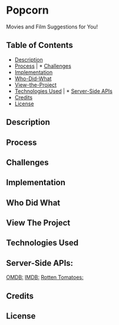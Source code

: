# Popcorn
Movies and Film Suggestions for You!

## Table of Contents

* [Description](#Description)
* [Process](#Process) | * [Challenges](#Challenges)
* [Implementation](#Implementation)
* [Who-Did-What](#Who-Did-What)
* [View-the-Project](#View-The-Project)
* [Technologies Used](#Technologies-Used) | * [Server-Side APIs](#Server-Side-APIs)
* [Credits](Credits)
* [License](License)

## Description
## Process
## Challenges
## Implementation
## Who Did What
## View The Project
## Technologies Used

## Server-Side APIs:
[OMDB:](https://www.omdbapi.com/)
[IMDB:](https://imdb-api.com)
[Rotten Tomatoes:](https://developer.fandango.com/rotten_tomatoes)



## Credits
## License
